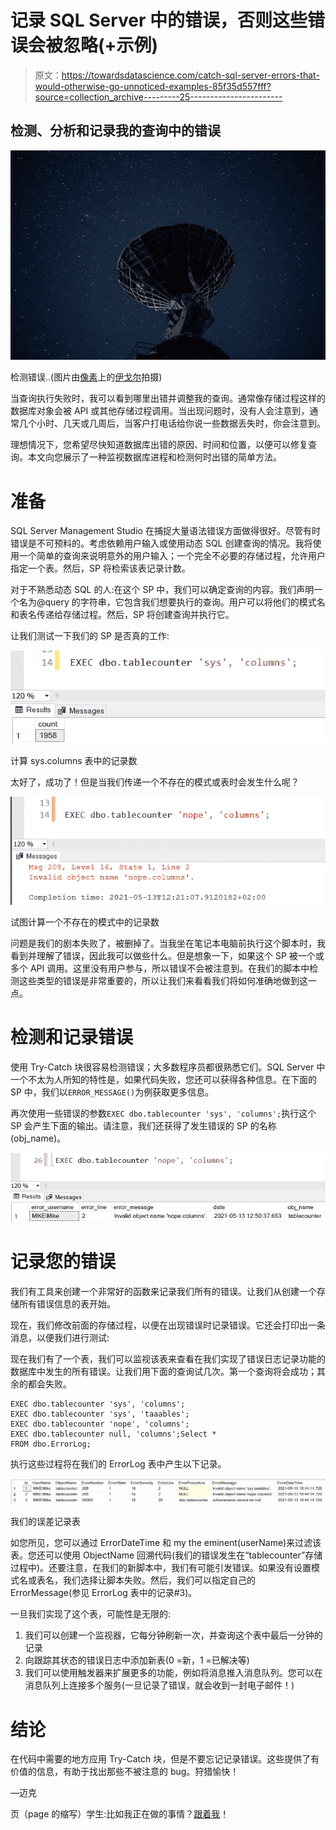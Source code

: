 # 记录 SQL Server 中的错误，否则这些错误会被忽略(+示例)

> 原文：<https://towardsdatascience.com/catch-sql-server-errors-that-would-otherwise-go-unnoticed-examples-85f35d557fff?source=collection_archive---------25----------------------->

## 检测、分析和记录我的查询中的错误

![](img/cc4ede48b1018611a513cbb2267000ab.png)

检测错误..(图片由[像素](https://www.pexels.com/photo/radio-telescope-under-bright-starry-sky-6325003/)上的[伊戈尔](https://www.pexels.com/@igor-14869791)拍摄)

当查询执行失败时，我可以看到哪里出错并调整我的查询。通常像存储过程这样的数据库对象会被 API 或其他存储过程调用。当出现问题时，没有人会注意到，通常几个小时、几天或几周后，当客户打电话给你说一些数据丢失时，你会注意到。

理想情况下，您希望尽快知道数据库出错的原因、时间和位置，以便可以修复查询。本文向您展示了一种监视数据库进程和检测何时出错的简单方法。

# 准备

SQL Server Management Studio 在捕捉大量语法错误方面做得很好。尽管有时错误是不可预料的。考虑依赖用户输入或使用动态 SQL 创建查询的情况。我将使用一个简单的查询来说明意外的用户输入；一个完全不必要的存储过程，允许用户指定一个表。然后，SP 将检索该表记录计数。

对于不熟悉动态 SQL 的人:在这个 SP 中，我们可以确定查询的内容。我们声明一个名为@query 的字符串，它包含我们想要执行的查询。用户可以将他们的模式名和表名传递给存储过程。然后，SP 将创建查询并执行它。

让我们测试一下我们的 SP 是否真的工作:

![](img/6a214d65bc6dbb4d380fc4c118389cb1.png)

计算 sys.columns 表中的记录数

太好了，成功了！但是当我们传递一个不存在的模式或表时会发生什么呢？

![](img/f8d0b2ef5e29ff9c46cf3809cf2ad4db.png)

试图计算一个不存在的模式中的记录数

问题是我们的剧本失败了，被删掉了。当我坐在笔记本电脑前执行这个脚本时，我看到并理解了错误，因此我可以做些什么。但是想象一下，如果这个 SP 被一个或多个 API 调用。这里没有用户参与，所以错误不会被注意到。在我们的脚本中检测这些类型的错误是非常重要的，所以让我们来看看我们将如何准确地做到这一点。

# 检测和记录错误

使用 Try-Catch 块很容易检测错误；大多数程序员都很熟悉它们。SQL Server 中一个不太为人所知的特性是，如果代码失败，您还可以获得各种信息。在下面的 SP 中，我们以`ERROR_MESSAGE()`为例获取更多信息。

再次使用一些错误的参数`EXEC dbo.tablecounter 'sys', 'columns';`执行这个 SP 会产生下面的输出。请注意，我们还获得了发生错误的 SP 的名称(obj_name)。

![](img/2b6b33d154b460cdd0e86c36555b728e.png)

# 记录您的错误

我们有工具来创建一个非常好的函数来记录我们所有的错误。让我们从创建一个存储所有错误信息的表开始。

现在，我们修改前面的存储过程，以便在出现错误时记录错误。它还会打印出一条消息，以便我们进行测试:

现在我们有了一个表，我们可以监视该表来查看在我们实现了错误日志记录功能的数据库中发生的所有错误。让我们用下面的查询试几次。第一个查询将会成功；其余的都会失败。

```
EXEC dbo.tablecounter 'sys', 'columns';
EXEC dbo.tablecounter 'sys', 'taaables';
EXEC dbo.tablecounter 'nope', 'columns';
EXEC dbo.tablecounter null, 'columns';Select * 
FROM dbo.ErrorLog;
```

执行这些过程将在我们的 ErrorLog 表中产生以下记录。

![](img/c635724301d5d4b86b6d3b8303081c93.png)

我们的误差记录表

如您所见，您可以通过 ErrorDateTime 和 my the eminent(userName)来过滤该表。您还可以使用 ObjectName 回溯代码(我们的错误发生在“tablecounter”存储过程中)。还要注意，在我们的新脚本中，我们有可能引发错误。如果没有设置模式名或表名，我们选择让脚本失败。然后，我们可以指定自己的 ErrorMessage(参见 ErrorLog 表中的记录#3)。

一旦我们实现了这个表，可能性是无限的:

1.  我们可以创建一个监视器，它每分钟刷新一次，并查询这个表中最后一分钟的记录
2.  向跟踪其状态的错误日志中添加新表(0 =新，1 =已解决等)
3.  我们可以使用触发器来扩展更多的功能，例如将消息推入消息队列。您可以在消息队列上连接多个服务(一旦记录了错误，就会收到一封电子邮件！)

# 结论

在代码中需要的地方应用 Try-Catch 块，但是不要忘记记录错误。这些提供了有价值的信息，有助于找出那些不被注意的 bug。狩猎愉快！

—迈克

页（page 的缩写）学生:比如我正在做的事情？[跟着我](https://mikehuls.medium.com)！